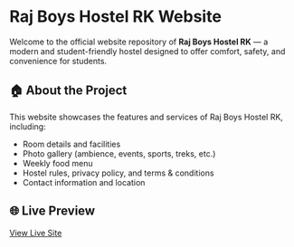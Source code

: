 # Raj Boys Hostel RK Website

Welcome to the official website repository of **Raj Boys Hostel RK** — a modern and student-friendly hostel designed to offer comfort, safety, and convenience for students.

## 🏠 About the Project

This website showcases the features and services of Raj Boys Hostel RK, including:

- Room details and facilities
- Photo gallery (ambience, events, sports, treks, etc.)
- Weekly food menu
- Hostel rules, privacy policy, and terms & conditions
- Contact information and location

## 🌐 Live Preview

[View Live Site](https://rajboyshostelrk.com.np)

